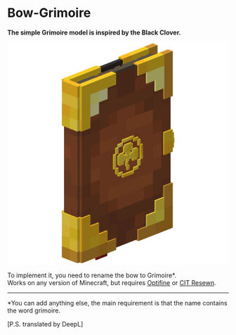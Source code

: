 # Bow-Grimoire  

**The simple Grimoire model is inspired by the Black Clover.**  

![logo](./pack.png)

To implement it, you need to rename the bow to Grimoire\*.  
Works on any version of Minecraft, but requires [Optifine](https://www.optifine.net/home 'Official site') or [CIT Resewn](https://modrinth.com/mod/cit-resewn 'Mod on the Modrinth website').  
___
\*You can add anything else, the main requirement is that the name contains the word grimoire.  

[P.S. translated by DeepL]  
